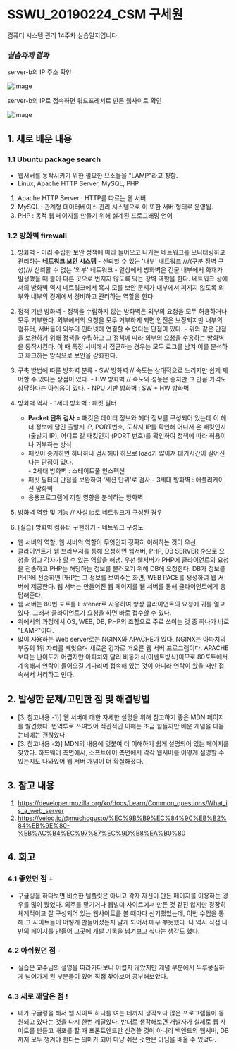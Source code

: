 # SSWU_20190224_CSM 구세원 

컴퓨터 시스템 관리 14주차 실습일지입니다.

### *실습과제 결과*

server-b의 IP 주소 확인

![image](https://user-images.githubusercontent.com/65717358/120226750-c1ecf100-c282-11eb-887c-aff1bd53e850.png)


server-b의 IP로 접속하면 워드프레서로 만든 웹사이트 확인

![image](https://user-images.githubusercontent.com/65717358/120226774-cfa27680-c282-11eb-9622-a9314a9ead76.png)


 
## 1. 새로 배운 내용

### 1.1 Ubuntu package search
- 웹서버를 동작시키기 위한 필요한 요소들을 "LAMP"라고 칭함. 
- Linux, Apache HTTP Server, MySQL, PHP
 1) Apache HTTP Server : HTTP를 따르는 웹 서버
 2) MySQL : 관계형 데이터베이스 관리 시스템으로 이 또한 서버 형태로 운영됨.
 3) PHP : 동적 웹 페이지를 만들기 위해 설계된 프로그래밍 언어 


### 1.2 방화벽 firewall
  1) 방화벽
    - 미리 수립한 보안 정책에 따라 들어오고 나가는 네트워크를 모니터링하고 관리하는 **네트워크 보안 시스템**
    - 신뢰할 수 있는 '내부' 내트워크 ///(구분 장벽 구성)/// 신뢰활 수 없는 '외부' 네트워크
    - 일상에서 방화벽은 건물 내부에서 화재가 발생했을 때 불이 다른 곳으로 번지지 않도록 막는 장벽 역할을 한다. 
      네트워크 상에서의 방화벽 역시 네트워크에서 혹시 모를 보안 문제가 내부에서 퍼지지 않도록 외부와 내부의 경계에서 경비하고 관리하는 역할을 한다. 
  
  2) 정책 기반 방화벽 
    - 정책을 수립하지 않는 방화벽은 외부의 요청을 모두 허용하거나 모두 거부한다. 외부에서의 요청을 모두 거부하게 되면 안전은 보장되지만 내부의 컴퓨터, 서버들이 외부의 인터넷에 연결할 수 없다는 단점이 있다. 
    - 위와 같은 단점을 보완하기 위해 정책을 수립하고 그 정책에 따라 외부의 요청을 수용하는 방화벽을 동작시킨다. 이 때 특정 서버에서 접근하는 경우는 모두 로그를 남겨 이를 분석하고 체크하는 방식으로 보안을 강화한다. 
  
  3) 구축 방법에 따른 방화벽 분류
    - SW 방화벽 // 속도는 상대적으로 느리지만 쉽게 제어할 수 있다는 장점이 있다. 
    - HW 방화벽 // 속도와 성능은 좋지만 그 만큼 가격도 상당하다는 아쉬움이 있다.
    - NPU 기반 방화벽 : SW + HW 방화벽 
  
  4) 방화벽 역사
    - 1세대 방화벽 : 패킷 필터 
      - **Packet 단위 검사** = 패킷은 데이터 정보와 헤더 정보를 구성되어 있는데 이 헤더 정보에 담긴 출발지 IP, PORT번호, 도착지 IP를 확인해 어디서 온 패킷인지(출발지 IP), 어디로 갈 패킷인지 (PORT 번호)를 확인하여 정책에 따라 허용이나 거부하는 방식 
      - 패킷이 증가하면 하나하나 검사해야 하므로 load가 많아져 대기시간이 길어진다는 단점이 있다.    
    - 2세대 방화벽 : 스테이트풀  인스펙션 
      - 패킷 필터의 단점을 보완하여 '세션 단위'로 검사 
    - 3세대 방화벽 : 애플리케이션 방화벽   
      - 응용프로그램에 끼칠 영향을 분석하는 방화벽 
      
  5) 방화벽 역할 및 기능 // 사설 ip로 네트워크가 구성된 경우
    
  6) [실습] 방화벽 컴퓨터 구현하기 - 네트워크 구성도 

- 웹 서버의 역할, 웹 서버의 역할이 무엇인지 정확히 이해하는 것이 우선. 
- 클라이언트가 웹 브라우저를 통해 요청하면 웹서버, PHP, DB SERVER 순으로 요청을 읽고 각자가 할 수 있는 역할을 해냄. 우선 웹서버가 PHP에 클라이언트의 요청을 전송하고 PHP는 해당하는 정보를 불러오기 위해 DB에 요청한다. DB가 정보를 PHP에 전송하면 PHP는 그 정보를 보여주는 화면, WEB PAGE를 생성하여 웹 서버에 제공한다. 웹 서버는 만들어진 웹 페이지를 웹 서버를 통해 클라이언트에게 응답해준다. 
- 웹 서버는 80번 포트를 Listener로 사용하여 항상 클라이언트의 요청에 귀를 열고 있다. 그래서 클라이언트가 요청을 하면 바로 접수할 수 있다. 
- 위에서의 과정에서 OS, WEB, DB, PHP의 조합으로 주로 쓰이는 것 중 하나가 바로 "LAMP"이다. 
- 많이 사용하는 Web server로는 NGINX와 APACHE가 있다. NGINX는 아파치의 부동의 1위 자리를 빼앗으며 새로운 강자로 떠오른 웹 서버 프로그램이다. APACHE보다는 난이도가 어렵지만 아파치와 달리 비동기식(이벤트방식)이므로 80포트에서 계속해서 연락이 들어오길 기다리며 접속해 있는 것이 아니라 연락이 왔을 때만 접속해서 처리하고 만다. 


## 2. 발생한 문제/고민한 점 및 해결방법

- [3. 참고내용 -1)] 웹 서버에 대한 자세한 설명을 위해 참고하기 좋은 MDN 페이지를 발견했다. 번역투로 쓰여있어 직관적인 이해는 조금 힘들지만 배운 개념을 다듬는데에는 괜찮았다. 
- [3. 참고내용 -2)] MDN의 내용에 덧붙여 더 이해하기 쉽게 설명되어 있는 페이지를 찾았다. 하드웨어 측면에서, 소프트에어 측면에서 각각 웹서버를 어떻게 설명할 수 있는지도 나와있어 웹 서버 개념이 더 확실해졌다.  

## 3. 참고 내용

1) https://developer.mozilla.org/ko/docs/Learn/Common_questions/What_is_a_web_server 
2) https://velog.io/@muchogusto/%EC%9B%B9%EC%84%9C%EB%B2%84%EB%9E%80-%EB%AC%B4%EC%97%87%EC%9D%B8%EA%B0%80

## 4. 회고    
    
### 4.1 좋았던 점 +
	
- 구글링을 하다보면 비슷한 템플릿은 아니고 각자 자신이 만든 페이지를 이용하는 경우를 많이 봤었다. 외주를 맡기거나 웹빌더 사이트에서 만든 것 같진 않지만 굉장히 체계적이고 잘 구성되어 있는 웹사이트를 볼 때마다 신기했었는데, 이번 수업을 통해 그 사이트들이 어떻게 만들어졌는지 알게 되어서 매우 뿌듯했다. 나 역시 직접 나만의 페이지를 만들어 그곳에 개발 기록을 남겨보고 싶다는 생각도 했다. 

### 4.2 아쉬웠던 점 -
	
- 실습은 교수님의 설명을 따라가다보니 어렵지 않았지만 개념 부분에서 두루뭉실하게 넘어가게 된 부분들이 있어 직접 찾아보며 공부해보았다. 

### 4.3 새로 깨달은 점 !

- 내가 구글링을 해서 웹 사이트 하나를 여는 데까지 생각보다 많은 프로그램들이 동원되고 있다는 것을 다시 한번 깨달았다. 반대로 생각해보면 개발자가 실제로 웹 사이트를  만들고 배포를 할 때 프론트엔드만 신경쓸 것이 아니라 백엔드의 웹서버, DB까지 모두 챙겨야 한다는 의미가 되어 마냥 쉬운 것만은 아님을 배울 수 있었다. 
